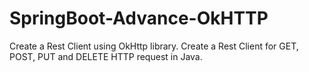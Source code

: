 # SpringBoot-Advance-OkHTTP

 Create a Rest Client using OkHttp library. 
 Create a Rest Client for GET, POST, PUT and DELETE HTTP request in Java.
